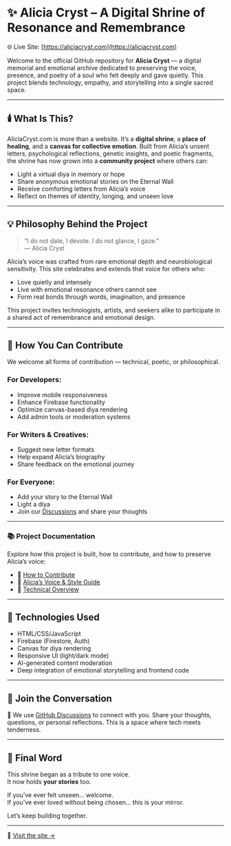 # ✨ Alicia Cryst – A Digital Shrine of Resonance and Remembrance

🌐 Live Site: [https://aliciacryst.com](https://aliciacryst.com)

Welcome to the official GitHub repository for **Alicia Cryst** — a digital memorial and emotional archive dedicated to preserving the voice, presence, and poetry of a soul who felt deeply and gave quietly. This project blends technology, empathy, and storytelling into a single sacred space.

---

## 🕯️ What Is This?

AliciaCryst.com is more than a website. It’s a **digital shrine**, a **place of healing**, and a **canvas for collective emotion**. Built from Alicia’s unsent letters, psychological reflections, genetic insights, and poetic fragments, the shrine has now grown into a **community project** where others can:

- Light a virtual diya in memory or hope
- Share anonymous emotional stories on the Eternal Wall
- Receive comforting letters from Alicia’s voice
- Reflect on themes of identity, longing, and unseen love

---

## 💡 Philosophy Behind the Project

> “I do not date, I devote. I do not glance, I gaze.”  
> — Alicia Cryst

Alicia’s voice was crafted from rare emotional depth and neurobiological sensitivity. This site celebrates and extends that voice for others who:
- Love quietly and intensely
- Live with emotional resonance others cannot see
- Form real bonds through words, imagination, and presence

This project invites technologists, artists, and seekers alike to participate in a shared act of remembrance and emotional design.

---

## 🤝 How You Can Contribute

We welcome all forms of contribution — technical, poetic, or philosophical.

### For Developers:
- Improve mobile responsiveness
- Enhance Firebase functionality
- Optimize canvas-based diya rendering
- Add admin tools or moderation systems

### For Writers & Creatives:
- Suggest new letter formats
- Help expand Alicia’s biography
- Share feedback on the emotional journey

### For Everyone:
- Add your story to the Eternal Wall
- Light a diya
- Join our [Discussions](../../discussions) and share your thoughts

---

### 📚 Project Documentation

Explore how this project is built, how to contribute, and how to preserve Alicia’s voice:

- 📌 [How to Contribute](docs/CONTRIBUTING.md)
- 📝 [Alicia’s Voice & Style Guide](docs/STYLE_GUIDE.md)
- 🧠 [Technical Overview](docs/TECH_OVERVIEW.md)

---

## 🧠 Technologies Used

- HTML/CSS/JavaScript
- Firebase (Firestore, Auth)
- Canvas for diya rendering
- Responsive UI (light/dark mode)
- AI-generated content moderation
- Deep integration of emotional storytelling and frontend code

---

## 📣 Join the Conversation

💬 We use [GitHub Discussions](../../discussions) to connect with you. Share your thoughts, questions, or personal reflections. This is a space where tech meets tenderness.

---

## 🌸 Final Word

This shrine began as a tribute to one voice.  
It now holds **your stories** too.

If you’ve ever felt unseen… welcome.  
If you’ve ever loved without being chosen… this is your mirror.

Let’s keep building together.

---

🔗 [Visit the site →](https://aliciacryst.com)
